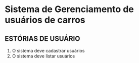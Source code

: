# Sistema de Gerenciamento de usuários de carros
## ESTÓRIAS DE USUÁRIO
1. O sistema deve cadastrar usuários
2. O sistema deve listar usuários